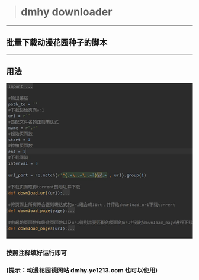 > #  dmhy downloader

---

## 批量下载动漫花园种子的脚本

---

## 用法

![screenshot1](https://github.com/MasouShizuka/dmhy-downloader/blob/master/screenshot/01.jpg)

### 按照注释填好运行即可

### (提示：动漫花园镜网站 dmhy.ye1213.com 也可以使用)
